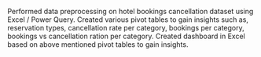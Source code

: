 Performed data preprocessing on hotel bookings cancellation dataset using Excel / Power Query.
Created various pivot tables to gain insights such as, reservation types, cancellation rate per category, bookings per category, bookings vs cancellation ration per category.
Created dashboard in Excel based on above mentioned pivot tables to gain insights.
